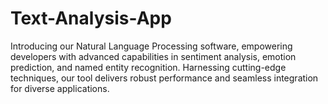 # Text-Analysis-App
Introducing our Natural Language Processing software, empowering developers with advanced capabilities in sentiment analysis, emotion prediction, and named entity recognition. Harnessing cutting-edge techniques, our tool delivers robust performance and seamless integration for diverse applications.
